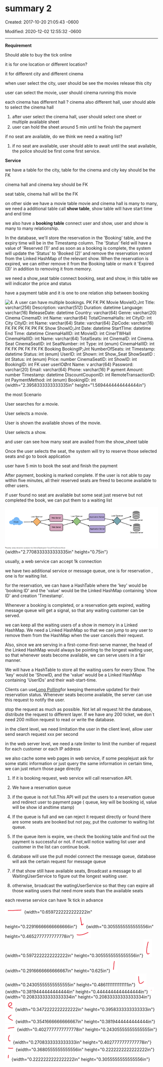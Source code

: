 # summary 2 

Created: 2017-10-20 21:05:43 -0600

Modified: 2020-12-02 12:55:32 -0600

---

**Requirement**



Should able to buy the tick online



it is for one location or different location?

it for different city and different cinema

when user select the city, user should be see the movies release this city



user can select the movie, user should cinema running this movie



each cinema has different hall ? cinema also different hall, user should able to select the cinema hall



1.  after user select the cinema hall, user should select one sheet or multiple available sheet
2.  user can hold the sheet around 5 min until he finish the payment

if no seat are available, do we think we need a waiting list?



1.  if no seat are available, user should able to await until the seat available, the police should be first come first service.







**Service**



we have a table for the city, table for the cinema and city key should be the FK



cinema hall and cinema key should be FK



seat table, cinema hall will be the FK



on other side we have a movie table movie and cinema hall is many to many, we need a additional table call **show table**, show table will have start time and end time





we also have a **booking table** connect user and show, user and show is many to many relationship.



In the database, we'll store the reservation in the 'Booking' table, and the expiry time will be in the Timestamp column. The 'Status' field will have a value of 'Reserved (1)' and as soon as a booking is complete, the system will update the 'Status' to 'Booked (2)' and remove the reservation record from the Linked HashMap of the relevant show. When the reservation is expired, we can either remove it from the Booking table or mark it 'Expired (3)' in addition to removing it from memory.





we need a show_seat table connect booking, seat and show, in this table we will indicator the price and status



have a payment table and it is one to one relation ship between booking



![4. A user can have multiple bookings. PK FK PK Movie MovielO;Jnt Title: varchar(256) Description: varchar(512) Duration: datetime Language: varchar(16) ReleaseDate: datetime Country: varchar(64) Genre: varchar(20) Cinema CinemaID: int Name: varchar(64) TotalCinemaHaIIs: int CityID: int City CitylD: int Name: varchar(64) State: varchar(64) ZipCode: varchar(16) FK FK PK FK PK FK Show ShowlO;Jnt Date: datetime StartTlme: datetime End Time: datetime CinemaHaIIID: int MovieID: int CinerTWHaII CinemaHaIIID: int Name: varchar(64) TotalSeats: int CinemaID: int Cinema. Seat CinemaSeatID: int SeatNumber: int Type: int (enum) CinemaHaIIID: int FK FK PK FK FK FK Booking BookinglP;Jnt NumberOfSeats: int Timestamp: datetime Status: int (enum) UserID: int Shown: int Show_Seat ShowSeatID : int Status: int (enum) Price: number CinemaSeatID: int ShowID: int BookingID: int FK user userlOØnt Name: v archar(64) Password: varchar(20) Email: varchar(64) Phone: varchar(16) P ayment Amount: number Timestamp: datetime DiscountCouponID: int RemoteTransactionID: int PaymentMethod: int (enum) BookingID: int ](../../media/Payment^JTrade-Tick-System-summary-2-image1.png){width="2.3958333333333335in" height="1.5694444444444444in"}









the most Scenario



User searches for a movie.

User selects a movie.

User is shown the available shows of the movie.

User selects a show.

and user can see how many seat are availed from the show_sheet table





Once the user selects the seat, the system will try to reserve those selected seats and go to book application



user have 5 min to book the seat and finish the payment

After payment, booking is marked complete. If the user is not able to pay within five minutes, all their reserved seats are freed to become available to other users.



if user found no seat are available but some seat just reserve but not completed the book, we can put them to a waiting list



![0 nt Web Server Load Ba 一 er Load Balancer Database server ](../../media/Payment^JTrade-Tick-System-summary-2-image2.png){width="2.7708333333333335in" height="0.75in"}







usually, a web service can accept 1k connection





we have two additional service or message queue, one is for reservation , one is for waiting list.



for the reservation, we can have a HashTable where the 'key' would be 'booking ID' and the 'value' would be the Linked HashMap containing 'show ID' and creation 'Timestamp'.



Whenever a booking is completed, or a reservation gets expired, waiting message queue will get a signal, so that any waiting customer can be served.



we can keep all the waiting users of a show in memory in a Linked HashMap. We need a Linked HashMap so that we can jump to any user to remove them from the HashMap when the user cancels their request.



Also, since we are serving in a first-come-first-serve manner, the head of the Linked HashMap would always be pointing to the longest waiting user, so that whenever seats become available, we can serve users in a fair manner.



We will have a HashTable to store all the waiting users for every Show. The 'key' would be 'ShowID, and the 'value' would be a Linked HashMap containing 'UserIDs' and their wait-start-time.





Clients can use[Long Polling](https://en.wikipedia.org/wiki/Push_technology#Long_polling)for keeping themselve updated for their reservation status. Whenever seats become available, the server can use this request to notify the user.



stop the request as much as possible. Not let all request hit the database, distribute the request to different layer. If we have any 200 ticket, we don`t need 200 million request to read or write the database.



in the client level, we need limitation the user in the client level, allow user send search request xxx per second



in the web server level, we need a rate limiter to limit the number of request for each customer or each IP address



we also cache some web pages in web service, if some peoplejust ask for some static information or just query the same information in certain time, we can just return those page directly



1.  If it is booking request, web service will call reservation API.
2.  We have a reservation queue
3.  if the queue is not full.This API will put the users to a reservation queue and redirect user to payment page ( queue, key will be booking id, value will be show id andtime stamp)


4.  If the queue is full and we can reject it request directly or found there are some seats are booked but not pay, put the customer to waiting list queue.


5.  If the queue item is expire, we check the booking table and find out the payment is successful or not. if not,will notice waiting list user and customer in the list can continue book.
6.  database will use the pull model connect the message queue, database will ask the certain request for message queue


7.  if that show still have available seats, Broadcast a message to all WaitingUserService to figure out the longest waiting user.
8.  otherwise, broadcast the watingUserService so that they can expire all those waiting users that need more seats than the available seats







each reverse service can have 1k tick in advance















![](../../media/Payment^JTrade-Tick-System-summary-2-image3.png){width="0.6597222222222222in" height="0.22916666666666666in"}![](../../media/Payment^JTrade-Tick-System-summary-2-image4.png){width="0.3055555555555556in" height="0.4652777777777778in"}![](../../media/Payment^JTrade-Tick-System-summary-2-image5.png){width="0.5972222222222222in" height="0.3055555555555556in"}![](../../media/Payment^JTrade-Tick-System-summary-2-image6.png){width="0.2916666666666667in" height="0.625in"}![](../../media/Payment^JTrade-Tick-System-summary-2-image7.png){width="0.24305555555555555in" height="0.4861111111111111in"}![](../../media/Payment^JTrade-Tick-System-summary-2-image8.png){width="0.3819444444444444in" height="0.4444444444444444in"}![](../../media/Payment^JTrade-Tick-System-summary-2-image9.png){width="0.20833333333333334in" height="0.20833333333333334in"}![](../../media/Payment^JTrade-Tick-System-summary-2-image10.png){width="0.3472222222222222in" height="0.3958333333333333in"}![](../../media/Payment^JTrade-Tick-System-summary-2-image11.png){width="0.3541666666666667in" height="0.3819444444444444in"}![](../../media/Payment^JTrade-Tick-System-summary-2-image12.png){width="0.4027777777777778in" height="0.24305555555555555in"}![](../../media/Payment^JTrade-Tick-System-summary-2-image13.png){width="0.2708333333333333in" height="0.4027777777777778in"}![](../../media/Payment^JTrade-Tick-System-summary-2-image14.png){width="0.3680555555555556in" height="0.2222222222222222in"}![](../../media/Payment^JTrade-Tick-System-summary-2-image15.png){width="0.2222222222222222in" height="0.3055555555555556in"}















